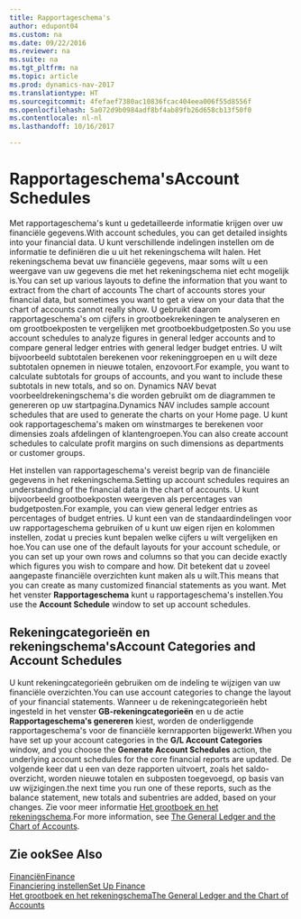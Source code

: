 ```yaml
---
title: Rapportageschema's
author: edupont04
ms.custom: na
ms.date: 09/22/2016
ms.reviewer: na
ms.suite: na
ms.tgt_pltfrm: na
ms.topic: article
ms.prod: dynamics-nav-2017
ms.translationtype: HT
ms.sourcegitcommit: 4fefaef7380ac10836fcac404eea006f55d8556f
ms.openlocfilehash: 5a072d9b0984adf8bf4ab89fb26d658cb13f50f0
ms.contentlocale: nl-nl
ms.lasthandoff: 10/16/2017

---
```


# <a name="account-schedules"></a><span data-ttu-id="c7898-102">Rapportageschema's</span><span class="sxs-lookup"><span data-stu-id="c7898-102">Account Schedules</span></span>
<span data-ttu-id="c7898-103">Met rapportageschema's kunt u gedetailleerde informatie krijgen over uw financiële gegevens.</span><span class="sxs-lookup"><span data-stu-id="c7898-103">With account schedules, you can get detailed insights into your financial data.</span></span> <span data-ttu-id="c7898-104">U kunt verschillende indelingen instellen om de informatie te definiëren die u uit het rekeningschema wilt halen. Het rekeningschema bevat uw financiële gegevens, maar soms wilt u een weergave van uw gegevens die met het rekeningschema niet echt mogelijk is.</span><span class="sxs-lookup"><span data-stu-id="c7898-104">You can set up various layouts to define the information that you want to extract from the chart of accounts The chart of accounts stores your financial data, but sometimes you want to get a view on your data that the chart of accounts cannot really show.</span></span> <span data-ttu-id="c7898-105">U gebruikt daarom rapportageschema's om cijfers in grootboekrekeningen te analyseren en om grootboekposten te vergelijken met grootboekbudgetposten.</span><span class="sxs-lookup"><span data-stu-id="c7898-105">So you use account schedules to analyze figures in general ledger accounts and to compare general ledger entries with general ledger budget entries.</span></span>
<span data-ttu-id="c7898-106">U wilt bijvoorbeeld subtotalen berekenen voor rekeninggroepen en u wilt deze subtotalen opnemen in nieuwe totalen, enzovoort.</span><span class="sxs-lookup"><span data-stu-id="c7898-106">For example, you want to calculate subtotals for groups of accounts, and you want to include these subtotals in new totals, and so on.</span></span>
<span data-ttu-id="c7898-107">Dynamics NAV bevat voorbeeldrekeningschema's die worden gebruikt om de diagrammen te genereren op uw startpagina.</span><span class="sxs-lookup"><span data-stu-id="c7898-107">Dynamics NAV includes sample account schedules that are used to generate the charts on your Home page.</span></span> <span data-ttu-id="c7898-108">U kunt ook rapportageschema's maken om winstmarges te berekenen voor dimensies zoals afdelingen of klantengroepen.</span><span class="sxs-lookup"><span data-stu-id="c7898-108">You can also create account schedules to calculate profit margins on such dimensions as departments or customer groups.</span></span>  

<span data-ttu-id="c7898-109">Het instellen van rapportageschema's vereist begrip van de financiële gegevens in het rekeningschema.</span><span class="sxs-lookup"><span data-stu-id="c7898-109">Setting up account schedules requires an understanding of the financial data in the chart of accounts.</span></span>
<span data-ttu-id="c7898-110">U kunt bijvoorbeeld grootboekposten weergeven als percentages van budgetposten.</span><span class="sxs-lookup"><span data-stu-id="c7898-110">For example, you can view general ledger entries as percentages of budget entries.</span></span>
<span data-ttu-id="c7898-111">U kunt een van de standaardindelingen voor uw rapportageschema gebruiken of u kunt uw eigen rijen en kolommen instellen, zodat u precies kunt bepalen welke cijfers u wilt vergelijken en hoe.</span><span class="sxs-lookup"><span data-stu-id="c7898-111">You can use one of the default layouts for your account schedule, or you can set up your own rows and columns so that you can decide exactly which figures you wish to compare and how.</span></span>
<span data-ttu-id="c7898-112">Dit betekent dat u zoveel aangepaste financiële overzichten kunt maken als u wilt.</span><span class="sxs-lookup"><span data-stu-id="c7898-112">This means that you can create as many customized financial statements as you want.</span></span> <span data-ttu-id="c7898-113">Met het venster **Rapportageschema** kunt u rapportageschema's instellen.</span><span class="sxs-lookup"><span data-stu-id="c7898-113">You use the **Account Schedule** window to set up account schedules.</span></span>  

## <a name="account-categories-and-account-schedules"></a><span data-ttu-id="c7898-114">Rekeningcategorieën en rekeningschema's</span><span class="sxs-lookup"><span data-stu-id="c7898-114">Account Categories and Account Schedules</span></span>
<span data-ttu-id="c7898-115">U kunt rekeningcategorieën gebruiken om de indeling te wijzigen van uw financiële overzichten.</span><span class="sxs-lookup"><span data-stu-id="c7898-115">You can use account categories to change the layout of your financial statements.</span></span> <span data-ttu-id="c7898-116">Wanneer u de rekeningcategorieën hebt ingesteld in het venster **GB-rekeningcategorieën** en u de actie **Rapportageschema's genereren** kiest, worden de onderliggende rapportageschema's voor de financiële kernrapporten bijgewerkt.</span><span class="sxs-lookup"><span data-stu-id="c7898-116">When you have set up your account categories in the **G/L Account Categories** window, and you choose the **Generate Account Schedules** action, the underlying account schedules for the core financial reports are updated.</span></span> <span data-ttu-id="c7898-117">De volgende keer dat u een van deze rapporten uitvoert, zoals het saldo-overzicht, worden nieuwe totalen en subposten toegevoegd, op basis van uw wijzigingen.</span><span class="sxs-lookup"><span data-stu-id="c7898-117">the next time you run one of these reports, such as the balance statement, new totals and subentries are added, based on your changes.</span></span> <span data-ttu-id="c7898-118">Zie voor meer informatie [Het grootboek en het rekeningschema](finance-general-ledger.md).</span><span class="sxs-lookup"><span data-stu-id="c7898-118">For more information, see [The General Ledger and the Chart of Accounts](finance-general-ledger.md).</span></span>    
## <a name="see-also"></a><span data-ttu-id="c7898-119">Zie ook</span><span class="sxs-lookup"><span data-stu-id="c7898-119">See Also</span></span>
[<span data-ttu-id="c7898-120">Financiën</span><span class="sxs-lookup"><span data-stu-id="c7898-120">Finance</span></span>](finance.md)  
[<span data-ttu-id="c7898-121">Financiering instellen</span><span class="sxs-lookup"><span data-stu-id="c7898-121">Set Up Finance</span></span>](finance-setup-finance.md)  
[<span data-ttu-id="c7898-122">Het grootboek en het rekeningschema</span><span class="sxs-lookup"><span data-stu-id="c7898-122">The General Ledger and the Chart of Accounts</span></span>](finance-general-ledger.md)  

